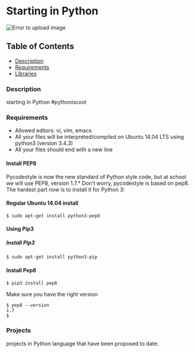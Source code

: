# Starting in Python
![Error to upload image](https://i.blogs.es/46244e/python/1366_521.jpg)

## Table of Contents
* [Description](#description)
* [Requirements](#requirements)
* [Libraries](#libraries)

### Description
starting in Python #pythoniscool

### Requirements
* Allowed editors: vi, vim, emacs
* All your files will be interpreted/compiled on Ubuntu 14.04 LTS using python3 (version 3.4.3)
* All your files should end with a new line

#### Install PEP8
Pycodestyle is now the new standard of Python style code, but at school we will use PEP8, version 1.7.* Don’t worry, pycodestyle is based on pep8. The hardest part now is to install it for Python 3:

#### Regular Ubuntu 14.04 install
`$ sudo apt-get install python3-pep8`

#### Using Pip3
##### Install Pip3
`$ sudo apt-get install python3-pip`

#### Install Pep8
`$ pip3 install pep8`

Make sure you have the right version
```
$ pep8 --version
1.7
$
```

### Projects
projects in Python language that have been proposed to date:
